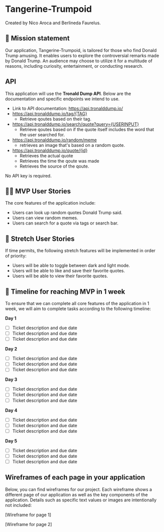 # Tangerine-Trumpoid

Created by Nico Aroca and Berlineda Faurelus.

## 🚀 Mission statement

Our application, Tangerine-Trumpoid, is tailored for those who find Donald Trump amusing. It enables users to explore the controversial remarks made by Donald Trump. An audience may choose to utilize it for a multitude of reasons, including curiosity, entertainment, or conducting research.

## API

This application will use the **Tronald Dump API**. Below are the documentation and specific endpoints we intend to use.

- Link to API documentation: https://api.tronalddump.io/
- https://api.tronalddump.io/tag/{TAG}
  - Retrieve qoutes based on their tag.
- https://api.tronalddump.io/search/quote?query={USERINPUT}
  - Retrieve qoutes based on if the quote itself includes the word that the user searched for.
- https://api.tronalddump.io/random/meme
  - retrieves an image that's based on a random quote.
- https://api.tronalddump.io/quote/{id}
  - Retrieves the actual quote
  - Retrieves the time the qoute was made
  - Retrieves the source of the qoute.

No API key is required.

## 👩‍💻 MVP User Stories

The core features of the application include:

- Users can look up random quotes Donald Trump said.
- Users can view random memes.
- Users can search for a quote via tags or search bar.

## 🤔 Stretch User Stories

If time permits, the following stretch features will be implemented in order of priority:

- Users will be able to toggle between dark and light mode.
- Users will be able to like and save their favorite quotes.
- Users will be able to view their favorite quotes.

## 📆 Timeline for reaching MVP in 1 week

To ensure that we can complete all core features of the application in 1 week, we will aim to complete tasks according to the following timeline:

**Day 1**

- [ ] Ticket description and due date
- [ ] Ticket description and due date
- [ ] Ticket description and due date

**Day 2**

- [ ] Ticket description and due date
- [ ] Ticket description and due date
- [ ] Ticket description and due date

**Day 3**

- [ ] Ticket description and due date
- [ ] Ticket description and due date
- [ ] Ticket description and due date

**Day 4**

- [ ] Ticket description and due date
- [ ] Ticket description and due date
- [ ] Ticket description and due date

**Day 5**

- [ ] Ticket description and due date
- [ ] Ticket description and due date
- [ ] Ticket description and due date

## Wireframes of each page in your application

Below, you can find wireframes for our project. Each wireframe shows a different page of our application as well as the key components of the application. Details such as specific text values or images are intentionally not included:

[Wireframe for page 1]

[Wireframe for page 2]
